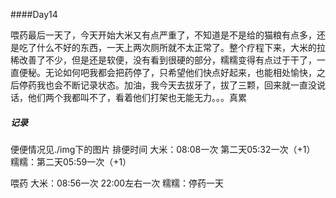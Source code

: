 ####Day14

喂药最后一天了，今天开始大米又有点严重了，不知道是不是给的猫粮有点多，还是吃了什么不好的东西，一天上两次厕所就不太正常了。整个疗程下来，大米的拉稀改善了不少，但是还是软便，没有看到很硬的部分，糯糯变得有点过于干了，一直便秘。无论如何吧我都会把药停了，只希望他们快点好起来，也能相处愉快，之后停药我也会不断记录状态。加油，我今天去拔牙了，拔了三颗，回来就一直没说话，他们两个我都叫不了，看着他们打架也无能无力。。。真累



##### 记录

便便情况见./img下的图片
排便时间
大米：08:08一次 第二天05:32一次（+1）
糯糯：第二天05:59一次（+1）

喂药 
大米：08:56一次 22:00左右一次
糯糯：停药一天